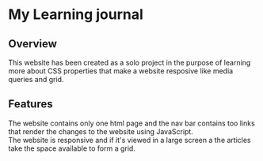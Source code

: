 # My Learning journal

## Overview

This website has been created as a solo project in the purpose of learning more about CSS properties that make a website resposive like media queries and grid.

## Features
The website contains only one html page and the nav bar contains too links that render the changes to the website using JavaScript.  
The website is responsive and if it's viewed in a large screen a the articles take the space available to form a grid.
